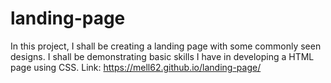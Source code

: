 # landing-page

In this project, I shall be creating a landing page with some commonly seen designs. I shall be demonstrating basic skills I have in developing a HTML page using CSS.
Link: https://mell62.github.io/landing-page/
